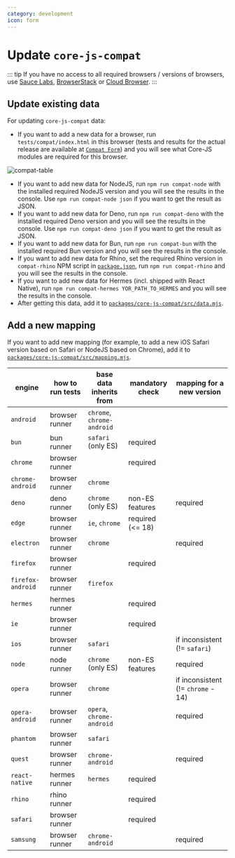 ```yaml
---
category: development
icon: form
---
```


# Update `core-js-compat`

::: tip
If you have no access to all required browsers / versions of browsers, use [Sauce Labs](https://saucelabs.com/), [BrowserStack](https://www.browserstack.com/) or [Cloud Browser](https://ieonchrome.com/).
:::

## Update existing data

For updating `core-js-compat` data:

- If you want to add a new data for a browser, run `tests/compat/index.html` in this browser (tests and results for the actual release are available at [`Compat Form`](../compat.md)) and you will see what Core-JS modules are required for this browser.

![compat-table](/compat/screenshot.png)

- If you want to add new data for NodeJS, run `npm run compat-node` with the installed required NodeJS version and you will see the results in the console. Use `npm run compat-node json` if you want to get the result as JSON.
- If you want to add new data for Deno, run `npm run compat-deno` with the installed required Deno version and you will see the results in the console. Use `npm run compat-deno json` if you want to get the result as JSON.
- If you want to add new data for Bun, run `npm run compat-bun` with the installed required Bun version and you will see the results in the console.
- If you want to add new data for Rhino, set the required Rhino version in `compat-rhino` NPM script in [`package.json`](https://github.com/zloirock/core-js/blob/master/package.json), run `npm run compat-rhino` and you will see the results in the console.
- If you want to add new data for Hermes (incl. shipped with React Native), run `npm run compat-hermes YOR_PATH_TO_HERMES` and you will see the results in the console.
- After getting this data, add it to [`packages/core-js-compat/src/data.mjs`](https://github.com/zloirock/core-js/blob/master/packages/core-js-compat/src/data.mjs).

## Add a new mapping

If you want to add new mapping (for example, to add a new iOS Safari version based on Safari or NodeJS based on Chrome), add it to [`packages/core-js-compat/src/mapping.mjs`](https://github.com/zloirock/core-js/blob/master/packages/core-js-compat/src/mapping.mjs).

| engine            | how to run tests | base data inherits from    | mandatory check  | mapping for a new version          |
| ----------------- | ---------------- | -------------------------- | ---------------- | ---------------------------------- |
| `android`         | browser runner   | `chrome`, `chrome-android` |                  |                                    |
| `bun`             | bun runner       | `safari` (only ES)         | required         |                                    |
| `chrome`          | browser runner   |                            | required         |                                    |
| `chrome-android`  | browser runner   | `chrome`                   |                  |                                    |
| `deno`            | deno runner      | `chrome` (only ES)         | non-ES features  | required                           |
| `edge`            | browser runner   | `ie`, `chrome`             | required (<= 18) |                                    |
| `electron`        | browser runner   | `chrome`                   |                  | required                           |
| `firefox`         | browser runner   |                            | required         |                                    |
| `firefox-android` | browser runner   | `firefox`                  |                  |                                    |
| `hermes`          | hermes runner    |                            | required         |                                    |
| `ie`              | browser runner   |                            | required         |                                    |
| `ios`             | browser runner   | `safari`                   |                  | if inconsistent (!= `safari`)      |
| `node`            | node runner      | `chrome` (only ES)         | non-ES features  | required                           |
| `opera`           | browser runner   | `chrome`                   |                  | if inconsistent (!= `chrome` - 14) |
| `opera-android`   | browser runner   | `opera`, `chrome-android`  |                  | required                           |
| `phantom`         | browser runner   | `safari`                   |                  |                                    |
| `quest`           | browser runner   | `chrome-android`           |                  | required                           |
| `react-native`    | hermes runner    | `hermes`                   | required         |                                    |
| `rhino`           | rhino runner     |                            | required         |                                    |
| `safari`          | browser runner   |                            | required         |                                    |
| `samsung`         | browser runner   | `chrome-android`           |                  | required                           |
